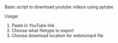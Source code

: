 Basic script to download youtube videos using pytube

Usage:
1. Paste in YouTube link
2. Choose what filetype to export
3. Choose download location for webm/mp4 file
